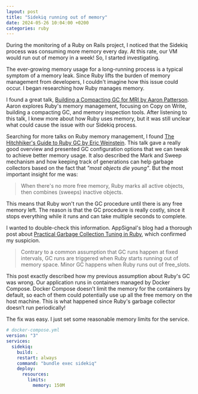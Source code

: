 ```yaml
---
layout: post
title: "Sidekiq running out of memory"
date: 2024-05-26 10:04:00 +0200
categories: ruby
---
```


During the monitoring of a Ruby on Rails project, I noticed that the Sidekiq process was consuming more memory every day. At this rate, our VM would run out of memory in a week! So, I started investigating.

The ever-growing memory usage for a long-running process is a typical symptom of a memory leak. Since Ruby lifts the burden of memory management from developers, I couldn't imagine how this issue could occur. I began researching how Ruby manages memory.

I found a great talk, [Building a Compacting GC for MRI by Aaron Patterson](https://youtu.be/8Q7M513vewk?si=64OHAbsI_rPtlbY2). Aaron explores Ruby's memory management, focusing on Copy on Write, building a compacting GC, and memory inspection tools. After listening to this talk, I knew more about how Ruby uses memory, but it was still unclear what could cause the issue with our Sidekiq process.

Searching for more talks on Ruby memory management, I found [The Hitchhiker's Guide to Ruby GC by Eric Weinstein](https://youtu.be/NnqId_OvUU4?si=ZANFxF-f8d0nK8lC). This talk gave a really good overview and presented GC configuration options that we can tweak to achieve better memory usage. It also described the Mark and Sweep mechanism and how keeping track of generations can help garbage collectors based on the fact that _"most objects die young"_. But the most important insight for me was:

> When there's no more free memory, Ruby marks all active objects, then combines (sweeps) inactive objects.

This means that Ruby won't run the GC procedure until there is any free memory left. The reason is that the GC procedure is really costly, since it stops everything while it runs and can take multiple seconds to complete.

I wanted to double-check this information. AppSignal's blog had a thorough post about [Practical Garbage Collection Tuning in Ruby](https://blog.appsignal.com/2021/11/17/practical-garbage-collection-tuning-in-ruby.html), which confirmed my suspicion.

> Contrary to a common assumption that GC runs happen at fixed intervals, GC runs are triggered when Ruby starts running out of memory space. Minor GC happens when Ruby runs out of free_slots.

This post exactly described how my previous assumption about Ruby's GC was wrong. Our application runs in containers managed by Docker Compose. Docker Compose doesn't limit the memory for the containers by default, so each of them could potentially use up all the free memory on the host machine. This is what happened since Ruby's garbage collector doesn’t run periodically!

The fix was easy. I just set some reasonable memory limits for the service.

```yaml
# docker-compose.yml
version: "3"
services:
  sidekiq:
    build: .
    restart: always
    command: "bundle exec sidekiq"
    deploy:
      resources:
        limits:
          memory: 150M
```
